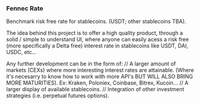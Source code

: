 ### Fennec Rate ###

Benchmark risk free rate for stablecoins.
(USDT; other stablecoins TBA).  


The idea behind this project is to offer a high quality product, through a solid / simple to understand UI, 
where anyone can easily acess a risk free (more specifically a Delta free) interest 
rate in stablecoins like USDT, DAI, USDC, etc...

Any further development can be in the form of: 
  // A larger amount of markets (CEXs) where more interesting interest rates are attainable.
     (Where it's necesarry to know how to work with more API's BUT WILL ALSO BRING MORE MATURITIES).
     Ex: Kraken, Poloniex, Coinbase, Bitrex, Kucoin...
  // A larger display of available stablecoins.
  // Integration of other investment strategies (i.e. perpetual futures options).
